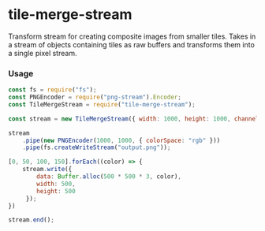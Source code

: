 tile-merge-stream
====================

Transform stream for creating composite images from smaller tiles. Takes in a stream of objects containing tiles as raw buffers and transforms them into a single pixel stream.

### Usage

```javascript
const fs = require("fs");
const PNGEncoder = require("png-stream").Encoder;
const TileMergeStream = require("tile-merge-stream");

const stream = new TileMergeStream({ width: 1000, height: 1000, channels: 3 });

stream
    .pipe(new PNGEncoder(1000, 1000, { colorSpace: "rgb" }))
    .pipe(fs.createWriteStream("output.png"));

[0, 50, 100, 150].forEach((color) => {
    stream.write({
        data: Buffer.alloc(500 * 500 * 3, color),
        width: 500,
        height: 500
     });
})

stream.end();
```
